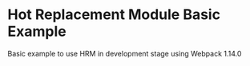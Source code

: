 # Hot Replacement Module Basic Example
Basic example to use HRM in development stage using Webpack 1.14.0
